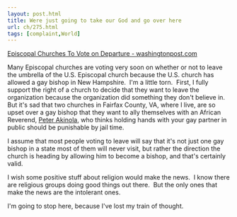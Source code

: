 ```yaml
---
layout: post.html
title: Were just going to take our God and go over here
url: ch/275.html
tags: [complaint,World]
---
```

[Episcopal Churches To Vote on Departure - washingtonpost.com](http://www.washingtonpost.com/wp-dyn/content/article/2006/12/03/AR2006120301186.html?nav=rss_email/components)

Many Episcopal churches are voting very soon on whether or not to leave the umbrella of the U.S. Episcopal church because the U.S. church has allowed a gay bishop in New Hampshire.  I'm a little torn.  First, I fully support the right of a church to decide that they want to leave the organization because the organization did something they don't believe in.  But it's sad that two churches in Fairfax County, VA, where I live, are so upset over a gay bishop that they want to ally themselves with an African Reverend, [Peter Akinola](http://en.wikipedia.org/wiki/Peter_Akinola), who thinks holding hands with your gay partner in public should be punishable by jail time.

I assume that most people voting to leave will say that it's not just one gay bishop in a state most of them will never visit, but rather the direction the church is heading by allowing him to become a bishop, and that's certainly valid.

I wish some positive stuff about religion would make the news.  I know there are religious groups doing good things out there.  But the only ones that make the news are the intolerant ones.

I'm going to stop here, because I've lost my train of thought.
